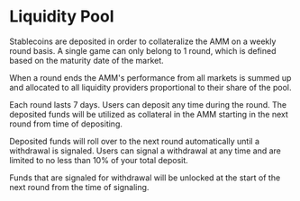 # Liquidity Pool

Stablecoins are deposited in order to collateralize the AMM on a weekly round basis.  A single game can only belong to 1 round, which is defined based on the maturity date of the market.

When a round ends the AMM's performance from all markets is summed up and allocated to all liquidity providers proportional to their share of the pool.

Each round lasts 7 days.  Users can deposit any time during the round.  The deposited funds will be utilized as collateral in the AMM starting in the next round from time of depositing.

Deposited funds will roll over to the next round automatically until a withdrawal is signaled.  Users can signal a withdrawal at any time and are limited to no less than 10% of your total deposit.

Funds that are signaled for withdrawal will be unlocked at the start of the next round from the time of signaling.
